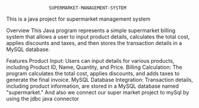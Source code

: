                     SUPERMARKET-MANAGEMENT-SYSTEM

This is a java project for supermarket management system

Overview
This Java program represents a simple supermarket billing system that allows a user to input product details, calculates the total cost, applies discounts and taxes, and then stores the transaction details in a MySQL database.

Features
Product Input: Users can input details for various products, including Product ID, Name, Quantity, and Price.
Billing Calculation: The program calculates the total cost, applies discounts, and adds taxes to generate the final invoice.
MySQL Database Integration: Transaction details, including product information, are stored in a MySQL database named "supermarket."
And also we connect our super market project to mySql by using the jdbc java connector 
